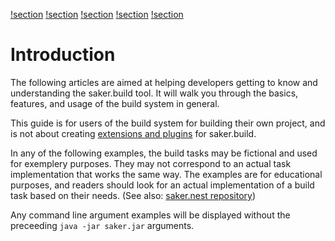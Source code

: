 [!section](helloworld.md)
[!section](buildtargets.md)
[!section](datastructures.md)
[!section](foreach.md)
[!section](controlflow.md)

# Introduction

The following articles are aimed at helping developers getting to know and understanding the saker.build tool. It will walk you through the basics, features, and usage of the build system in general.

This guide is for users of the build system for building their own project, and is not about creating [extensions and plugins](/doc/extending/index.md) for saker.build.

In any of the following examples, the build tasks may be fictional and used for exemplery purposes. They may not correspond to an actual task implementation that works the same way. The examples are for educational purposes, and readers should look for an actual implementation of a build task based on their needs. (See also: [saker.nest repository](root:/saker.nest/index.html))

Any command line argument examples will be displayed without the preceeding `java -jar saker.jar` arguments.
